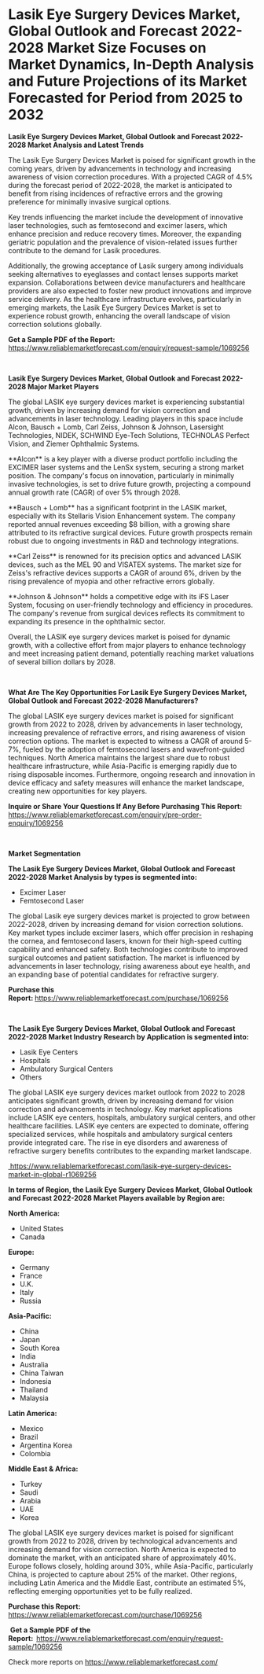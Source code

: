 <p><h1>Lasik Eye Surgery Devices Market, Global Outlook and Forecast 2022-2028 Market Size Focuses on Market Dynamics, In-Depth Analysis and Future Projections of its Market Forecasted for Period from 2025 to 2032</h1></p><p><strong>Lasik Eye Surgery Devices Market, Global Outlook and Forecast 2022-2028 Market Analysis and Latest Trends</strong></p>
<p><p>The Lasik Eye Surgery Devices Market is poised for significant growth in the coming years, driven by advancements in technology and increasing awareness of vision correction procedures. With a projected CAGR of 4.5% during the forecast period of 2022-2028, the market is anticipated to benefit from rising incidences of refractive errors and the growing preference for minimally invasive surgical options. </p><p>Key trends influencing the market include the development of innovative laser technologies, such as femtosecond and excimer lasers, which enhance precision and reduce recovery times. Moreover, the expanding geriatric population and the prevalence of vision-related issues further contribute to the demand for Lasik procedures. </p><p>Additionally, the growing acceptance of Lasik surgery among individuals seeking alternatives to eyeglasses and contact lenses supports market expansion. Collaborations between device manufacturers and healthcare providers are also expected to foster new product innovations and improve service delivery. As the healthcare infrastructure evolves, particularly in emerging markets, the Lasik Eye Surgery Devices Market is set to experience robust growth, enhancing the overall landscape of vision correction solutions globally.</p></p>
<p><strong>Get a Sample PDF of the Report:&nbsp;</strong> <a href="https://www.reliablemarketforecast.com/enquiry/request-sample/1069256?utm_campaign=3327&utm_medium=2&utm_source=Github&utm_content=ia&utm_term=21032025&utm_id=lasik-eye-surgery-devices-market-global-outlook-and-forecast-2022-2028">https://www.reliablemarketforecast.com/enquiry/request-sample/1069256</a></p>
<p>&nbsp;</p>
<p><strong>Lasik Eye Surgery Devices Market, Global Outlook and Forecast 2022-2028 Major Market Players</strong></p>
<p><p>The global LASIK eye surgery devices market is experiencing substantial growth, driven by increasing demand for vision correction and advancements in laser technology. Leading players in this space include Alcon, Bausch + Lomb, Carl Zeiss, Johnson & Johnson, Lasersight Technologies, NIDEK, SCHWIND Eye-Tech Solutions, TECHNOLAS Perfect Vision, and Ziemer Ophthalmic Systems.</p><p>**Alcon** is a key player with a diverse product portfolio including the EXCIMER laser systems and the LenSx system, securing a strong market position. The company's focus on innovation, particularly in minimally invasive technologies, is set to drive future growth, projecting a compound annual growth rate (CAGR) of over 5% through 2028.</p><p>**Bausch + Lomb** has a significant footprint in the LASIK market, especially with its Stellaris Vision Enhancement system. The company reported annual revenues exceeding $8 billion, with a growing share attributed to its refractive surgical devices. Future growth prospects remain robust due to ongoing investments in R&D and technology integrations.</p><p>**Carl Zeiss** is renowned for its precision optics and advanced LASIK devices, such as the MEL 90 and VISATEX systems. The market size for Zeiss's refractive devices supports a CAGR of around 6%, driven by the rising prevalence of myopia and other refractive errors globally.</p><p>**Johnson & Johnson** holds a competitive edge with its iFS Laser System, focusing on user-friendly technology and efficiency in procedures. The company's revenue from surgical devices reflects its commitment to expanding its presence in the ophthalmic sector.</p><p>Overall, the LASIK eye surgery devices market is poised for dynamic growth, with a collective effort from major players to enhance technology and meet increasing patient demand, potentially reaching market valuations of several billion dollars by 2028.</p></p>
<p>&nbsp;</p>
<p><strong>What Are The Key Opportunities For Lasik Eye Surgery Devices Market, Global Outlook and Forecast 2022-2028 Manufacturers?</strong></p>
<p><p>The global LASIK eye surgery devices market is poised for significant growth from 2022 to 2028, driven by advancements in laser technology, increasing prevalence of refractive errors, and rising awareness of vision correction options. The market is expected to witness a CAGR of around 5-7%, fueled by the adoption of femtosecond lasers and wavefront-guided techniques. North America maintains the largest share due to robust healthcare infrastructure, while Asia-Pacific is emerging rapidly due to rising disposable incomes. Furthermore, ongoing research and innovation in device efficacy and safety measures will enhance the market landscape, creating new opportunities for key players.</p></p>
<p><strong>Inquire or Share Your Questions If Any Before Purchasing This Report:</strong> <a href="https://www.reliablemarketforecast.com/enquiry/pre-order-enquiry/1069256?utm_campaign=3327&utm_medium=2&utm_source=Github&utm_content=ia&utm_term=21032025&utm_id=lasik-eye-surgery-devices-market-global-outlook-and-forecast-2022-2028">https://www.reliablemarketforecast.com/enquiry/pre-order-enquiry/1069256</a></p>
<p>&nbsp;</p>
<p><strong>Market Segmentation</strong></p>
<p><strong>The Lasik Eye Surgery Devices Market, Global Outlook and Forecast 2022-2028 Market Analysis by types is segmented into:</strong></p>
<p><ul><li>Excimer Laser</li><li>Femtosecond Laser</li></ul></p>
<p><p>The global Lasik eye surgery devices market is projected to grow between 2022-2028, driven by increasing demand for vision correction solutions. Key market types include excimer lasers, which offer precision in reshaping the cornea, and femtosecond lasers, known for their high-speed cutting capability and enhanced safety. Both technologies contribute to improved surgical outcomes and patient satisfaction. The market is influenced by advancements in laser technology, rising awareness about eye health, and an expanding base of potential candidates for refractive surgery.</p></p>
<p><strong>Purchase this Report:&nbsp;</strong><a href="https://www.reliablemarketforecast.com/purchase/1069256?utm_campaign=3327&utm_medium=2&utm_source=Github&utm_content=ia&utm_term=21032025&utm_id=lasik-eye-surgery-devices-market-global-outlook-and-forecast-2022-2028">https://www.reliablemarketforecast.com/purchase/1069256</a></p>
<p>&nbsp;</p>
<p><strong>The Lasik Eye Surgery Devices Market, Global Outlook and Forecast 2022-2028 Market Industry Research by Application is segmented into:</strong></p>
<p><ul><li>Lasik Eye Centers</li><li>Hospitals</li><li>Ambulatory Surgical Centers</li><li>Others</li></ul></p>
<p><p>The global LASIK eye surgery devices market outlook from 2022 to 2028 anticipates significant growth, driven by increasing demand for vision correction and advancements in technology. Key market applications include LASIK eye centers, hospitals, ambulatory surgical centers, and other healthcare facilities. LASIK eye centers are expected to dominate, offering specialized services, while hospitals and ambulatory surgical centers provide integrated care. The rise in eye disorders and awareness of refractive surgery benefits contributes to the expanding market landscape.</p></p>
<p><a href="https://www.reliablemarketforecast.com/lasik-eye-surgery-devices-market-in-global-r1069256?utm_campaign=3327&utm_medium=2&utm_source=Github&utm_content=ia&utm_term=21032025&utm_id=lasik-eye-surgery-devices-market-global-outlook-and-forecast-2022-2028">&nbsp;https://www.reliablemarketforecast.com/lasik-eye-surgery-devices-market-in-global-r1069256</a></p>
<p><strong>In terms of Region, the Lasik Eye Surgery Devices Market, Global Outlook and Forecast 2022-2028 Market Players available by Region are:</strong></p>
<p>
    <p> <strong> North America: </strong>
        <ul>
            <li>United States</li>
            <li>Canada</li>
        </ul>
        </p> 
    <p> <strong> Europe: </strong>
        <ul>
            <li>Germany</li>
            <li>France</li>
            <li>U.K.</li>
            <li>Italy</li>
            <li>Russia</li>
        </ul>
        </p> 
    <p> <strong> Asia-Pacific: </strong>
        <ul>
            <li>China</li>
            <li>Japan</li>
            <li>South Korea</li>
            <li>India</li>
            <li>Australia</li>
            <li>China Taiwan</li>
            <li>Indonesia</li>
            <li>Thailand</li>
            <li>Malaysia</li>
        </ul>
        </p> 
    <p> <strong> Latin America: </strong>
        <ul>
            <li>Mexico</li>
            <li>Brazil</li>
            <li>Argentina Korea</li>
            <li>Colombia</li>
        </ul>
        </p> 
    <p> <strong> Middle East & Africa: </strong>
        <ul>
            <li>Turkey</li>
            <li>Saudi</li>
            <li>Arabia</li>
            <li>UAE</li>
            <li>Korea</li>
        </ul>
    </p>
    </p>
<p><p>The global LASIK eye surgery devices market is poised for significant growth from 2022 to 2028, driven by technological advancements and increasing demand for vision correction. North America is expected to dominate the market, with an anticipated share of approximately 40%. Europe follows closely, holding around 30%, while Asia-Pacific, particularly China, is projected to capture about 25% of the market. Other regions, including Latin America and the Middle East, contribute an estimated 5%, reflecting emerging opportunities yet to be fully realized.</p></p>
<p><strong>Purchase this Report: </strong><a href="https://www.reliablemarketforecast.com/purchase/1069256?utm_campaign=3327&utm_medium=2&utm_source=Github&utm_content=ia&utm_term=21032025&utm_id=lasik-eye-surgery-devices-market-global-outlook-and-forecast-2022-2028">https://www.reliablemarketforecast.com/purchase/1069256</a></p>
<p>&nbsp;<strong>Get a Sample PDF of the Report:&nbsp;&nbsp;</strong><a href="https://www.reliablemarketforecast.com/enquiry/request-sample/1069256?utm_campaign=3327&utm_medium=2&utm_source=Github&utm_content=ia&utm_term=21032025&utm_id=lasik-eye-surgery-devices-market-global-outlook-and-forecast-2022-2028">https://www.reliablemarketforecast.com/enquiry/request-sample/1069256</a></p>
<p><strong></strong></p>
<p>Check more reports on <a href="https://www.reliablemarketforecast.com/?utm_campaign=3327&utm_medium=2&utm_source=Github&utm_content=ia&utm_term=21032025&utm_id=lasik-eye-surgery-devices-market-global-outlook-and-forecast-2022-2028">https://www.reliablemarketforecast.com/</a></p>